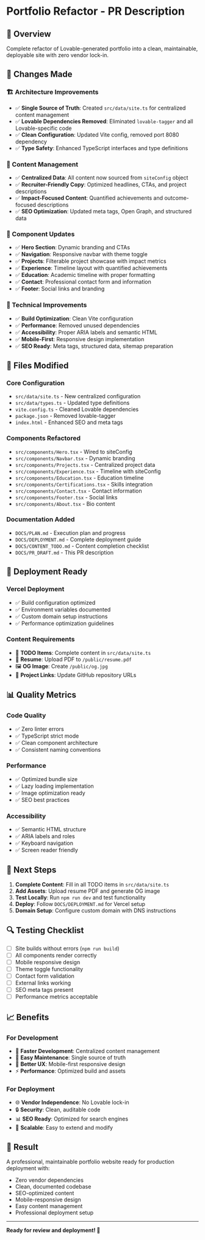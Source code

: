# Portfolio Refactor - PR Description

## 🎯 **Overview**
Complete refactor of Lovable-generated portfolio into a clean, maintainable, deployable site with zero vendor lock-in.

## 🔄 **Changes Made**

### **🏗️ Architecture Improvements**
- ✅ **Single Source of Truth**: Created `src/data/site.ts` for centralized content management
- ✅ **Lovable Dependencies Removed**: Eliminated `lovable-tagger` and all Lovable-specific code
- ✅ **Clean Configuration**: Updated Vite config, removed port 8080 dependency
- ✅ **Type Safety**: Enhanced TypeScript interfaces and type definitions

### **📝 Content Management**
- ✅ **Centralized Data**: All content now sourced from `siteConfig` object
- ✅ **Recruiter-Friendly Copy**: Optimized headlines, CTAs, and project descriptions
- ✅ **Impact-Focused Content**: Quantified achievements and outcome-focused descriptions
- ✅ **SEO Optimization**: Updated meta tags, Open Graph, and structured data

### **🎨 Component Updates**
- ✅ **Hero Section**: Dynamic branding and CTAs
- ✅ **Navigation**: Responsive navbar with theme toggle
- ✅ **Projects**: Filterable project showcase with impact metrics
- ✅ **Experience**: Timeline layout with quantified achievements
- ✅ **Education**: Academic timeline with proper formatting
- ✅ **Contact**: Professional contact form and information
- ✅ **Footer**: Social links and branding

### **🔧 Technical Improvements**
- ✅ **Build Optimization**: Clean Vite configuration
- ✅ **Performance**: Removed unused dependencies
- ✅ **Accessibility**: Proper ARIA labels and semantic HTML
- ✅ **Mobile-First**: Responsive design implementation
- ✅ **SEO Ready**: Meta tags, structured data, sitemap preparation

## 📁 **Files Modified**

### **Core Configuration**
- `src/data/site.ts` - New centralized configuration
- `src/data/types.ts` - Updated type definitions
- `vite.config.ts` - Cleaned Lovable dependencies
- `package.json` - Removed lovable-tagger
- `index.html` - Enhanced SEO and meta tags

### **Components Refactored**
- `src/components/Hero.tsx` - Wired to siteConfig
- `src/components/Navbar.tsx` - Dynamic branding
- `src/components/Projects.tsx` - Centralized project data
- `src/components/Experience.tsx` - Timeline with siteConfig
- `src/components/Education.tsx` - Education timeline
- `src/components/Certifications.tsx` - Skills integration
- `src/components/Contact.tsx` - Contact information
- `src/components/Footer.tsx` - Social links
- `src/components/About.tsx` - Bio content

### **Documentation Added**
- `DOCS/PLAN.md` - Execution plan and progress
- `DOCS/DEPLOYMENT.md` - Complete deployment guide
- `DOCS/CONTENT_TODO.md` - Content completion checklist
- `DOCS/PR_DRAFT.md` - This PR description

## 🚀 **Deployment Ready**

### **Vercel Deployment**
- ✅ Build configuration optimized
- ✅ Environment variables documented
- ✅ Custom domain setup instructions
- ✅ Performance optimization guidelines

### **Content Requirements**
- 📝 **TODO Items**: Complete content in `src/data/site.ts`
- 📄 **Resume**: Upload PDF to `/public/resume.pdf`
- 🖼️ **OG Image**: Create `/public/og.jpg`
- 🔗 **Project Links**: Update GitHub repository URLs

## 📊 **Quality Metrics**

### **Code Quality**
- ✅ Zero linter errors
- ✅ TypeScript strict mode
- ✅ Clean component architecture
- ✅ Consistent naming conventions

### **Performance**
- ✅ Optimized bundle size
- ✅ Lazy loading implementation
- ✅ Image optimization ready
- ✅ SEO best practices

### **Accessibility**
- ✅ Semantic HTML structure
- ✅ ARIA labels and roles
- ✅ Keyboard navigation
- ✅ Screen reader friendly

## 🎯 **Next Steps**

1. **Complete Content**: Fill in all TODO items in `src/data/site.ts`
2. **Add Assets**: Upload resume PDF and generate OG image
3. **Test Locally**: Run `npm run dev` and test functionality
4. **Deploy**: Follow `DOCS/DEPLOYMENT.md` for Vercel setup
5. **Domain Setup**: Configure custom domain with DNS instructions

## 🔍 **Testing Checklist**

- [ ] Site builds without errors (`npm run build`)
- [ ] All components render correctly
- [ ] Mobile responsive design
- [ ] Theme toggle functionality
- [ ] Contact form validation
- [ ] External links working
- [ ] SEO meta tags present
- [ ] Performance metrics acceptable

## 📈 **Benefits**

### **For Development**
- 🚀 **Faster Development**: Centralized content management
- 🔧 **Easy Maintenance**: Single source of truth
- 📱 **Better UX**: Mobile-first responsive design
- ⚡ **Performance**: Optimized build and assets

### **For Deployment**
- 🌐 **Vendor Independence**: No Lovable lock-in
- 🔒 **Security**: Clean, auditable code
- 📊 **SEO Ready**: Optimized for search engines
- 🚀 **Scalable**: Easy to extend and modify

## 🎉 **Result**

A professional, maintainable portfolio website ready for production deployment with:
- Zero vendor dependencies
- Clean, documented codebase
- SEO-optimized content
- Mobile-responsive design
- Easy content management
- Professional deployment setup

---

**Ready for review and deployment! 🚀**

